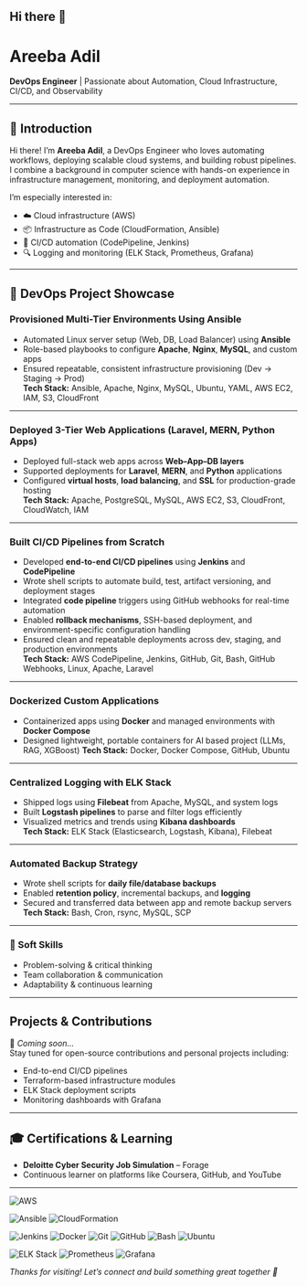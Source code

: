 ## Hi there 👋

# Areeba Adil

**DevOps Engineer** | Passionate about Automation, Cloud Infrastructure, CI/CD, and Observability  

---

## 👋 Introduction

Hi there! I’m **Areeba Adil**, a DevOps Engineer who loves automating workflows, deploying scalable cloud systems, and building robust pipelines. I combine a background in computer science with hands-on experience in infrastructure management, monitoring, and deployment automation.

I’m especially interested in:
- ☁️ Cloud infrastructure (AWS)
- 📦 Infrastructure as Code (CloudFormation, Ansible)
- 🔁 CI/CD automation (CodePipeline, Jenkins)
- 🔍 Logging and monitoring (ELK Stack, Prometheus, Grafana)

---

## 💼 DevOps Project Showcase

### Provisioned Multi-Tier Environments Using Ansible  
- Automated Linux server setup (Web, DB, Load Balancer) using **Ansible**
- Role-based playbooks to configure **Apache**, **Nginx**, **MySQL**, and custom apps
- Ensured repeatable, consistent infrastructure provisioning (Dev → Staging → Prod)  
**Tech Stack:** Ansible, Apache, Nginx, MySQL, Ubuntu, YAML, AWS EC2, IAM, S3, CloudFront

---

### Deployed 3-Tier Web Applications (Laravel, MERN, Python Apps)  
- Deployed full-stack web apps across **Web–App–DB layers**  
- Supported deployments for **Laravel**, **MERN**, and **Python** applications  
- Configured **virtual hosts**, **load balancing**, and **SSL** for production-grade hosting  
**Tech Stack:** Apache, PostgreSQL, MySQL, AWS EC2, S3, CloudFront, CloudWatch, IAM

---

### Built CI/CD Pipelines from Scratch

- Developed **end-to-end CI/CD pipelines** using **Jenkins** and **CodePipeline**  
- Wrote shell scripts to automate build, test, artifact versioning, and deployment stages  
- Integrated **code pipeline** triggers using GitHub webhooks for real-time automation  
- Enabled **rollback mechanisms**, SSH-based deployment, and environment-specific configuration handling  
- Ensured clean and repeatable deployments across dev, staging, and production environments  
**Tech Stack:** AWS CodePipeline, Jenkins, GitHub, Git, Bash, GitHub Webhooks, Linux, Apache, Laravel

---

### Dockerized Custom Applications  
- Containerized apps using **Docker** and managed environments with **Docker Compose**  
- Designed lightweight, portable containers for AI based project (LLMs, RAG, XGBoost)
**Tech Stack:** Docker, Docker Compose, GitHub, Ubuntu

---

### Centralized Logging with ELK Stack  
- Shipped logs using **Filebeat** from Apache, MySQL, and system logs  
- Built **Logstash pipelines** to parse and filter logs efficiently  
- Visualized metrics and trends using **Kibana dashboards**  
**Tech Stack:** ELK Stack (Elasticsearch, Logstash, Kibana), Filebeat

---

### Automated Backup Strategy  
- Wrote shell scripts for **daily file/database backups**  
- Enabled **retention policy**, incremental backups, and **logging**  
- Secured and transferred data between app and remote backup servers  
**Tech Stack:** Bash, Cron, rsync, MySQL, SCP
  
---

### 💬 Soft Skills
- Problem-solving & critical thinking
- Team collaboration & communication
- Adaptability & continuous learning

---

## Projects & Contributions

🔨 *Coming soon...*  
Stay tuned for open-source contributions and personal projects including:
- End-to-end CI/CD pipelines  
- Terraform-based infrastructure modules  
- ELK Stack deployment scripts  
- Monitoring dashboards with Grafana  

---

## 🎓 Certifications & Learning

- **Deloitte Cyber Security Job Simulation** – Forage  
- Continuous learner on platforms like Coursera, GitHub, and YouTube  

---

<!-- Cloud Platforms -->
![AWS](https://img.shields.io/badge/AWS-FF9900?style=for-the-badge&logo=amazonaws&logoColor=white)

<!-- Infrastructure as Code -->
![Ansible](https://img.shields.io/badge/Ansible-EE0000?style=for-the-badge&logo=ansible&logoColor=white)
![CloudFormation](https://img.shields.io/badge/CloudFormation-232F3E?style=for-the-badge&logo=amazonaws&logoColor=white)

<!-- DevOps Tools -->
![Jenkins](https://img.shields.io/badge/Jenkins-D24939?style=for-the-badge&logo=jenkins&logoColor=white)
![Docker](https://img.shields.io/badge/Docker-2496ED?style=for-the-badge&logo=docker&logoColor=white)
![Git](https://img.shields.io/badge/Git-F05032?style=for-the-badge&logo=git&logoColor=white)
![GitHub](https://img.shields.io/badge/GitHub-181717?style=for-the-badge&logo=github&logoColor=white)
![Bash](https://img.shields.io/badge/Bash-4EAA25?style=for-the-badge&logo=gnubash&logoColor=white)
![Ubuntu](https://img.shields.io/badge/Ubuntu-E95420?style=for-the-badge&logo=ubuntu&logoColor=white)

<!-- Monitoring & Logging -->
![ELK Stack](https://img.shields.io/badge/ELK-005571?style=for-the-badge&logo=elastic&logoColor=white)
![Prometheus](https://img.shields.io/badge/Prometheus-E6522C?style=for-the-badge&logo=prometheus&logoColor=white)
![Grafana](https://img.shields.io/badge/Grafana-F46800?style=for-the-badge&logo=grafana&logoColor=white)

_Thanks for visiting! Let’s connect and build something great together 🚀_

